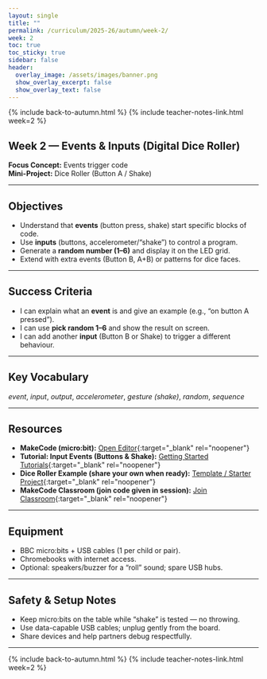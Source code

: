 ```yaml
---
layout: single
title: ""
permalink: /curriculum/2025-26/autumn/week-2/
week: 2
toc: true
toc_sticky: true
sidebar: false
header:
  overlay_image: /assets/images/banner.png
  show_overlay_excerpt: false
  show_overlay_text: false
---
```


{% include back-to-autumn.html %}
{% include teacher-notes-link.html week=2 %}

## Week 2 — Events & Inputs (Digital Dice Roller)

**Focus Concept:** Events trigger code  
**Mini-Project:** Dice Roller (Button A / Shake)

---

## Objectives
- Understand that **events** (button press, shake) start specific blocks of code.  
- Use **inputs** (buttons, accelerometer/“shake”) to control a program.  
- Generate a **random number (1–6)** and display it on the LED grid.  
- Extend with extra events (Button B, A+B) or patterns for dice faces.

---

## Success Criteria
- I can explain what an **event** is and give an example (e.g., “on button A pressed”).  
- I can use **pick random 1–6** and show the result on screen.  
- I can add another **input** (Button B or Shake) to trigger a different behaviour.

---

## Key Vocabulary
_event_, _input_, _output_, _accelerometer_, _gesture (shake)_, _random_, _sequence_

---

## Resources
- **MakeCode (micro:bit):** [Open Editor](https://makecode.microbit.org){:target="_blank" rel="noopener"}  
- **Tutorial: Input Events (Buttons & Shake):** [Getting Started Tutorials](https://makecode.microbit.org/tutorials/getting-started){:target="_blank" rel="noopener"}  
- **Dice Roller Example (share your own when ready):** [Template / Starter Project](https://makecode.microbit.org/#){:target="_blank" rel="noopener"}  
- **MakeCode Classroom (join code given in session):** [Join Classroom](https://classroom.microbit.org/join){:target="_blank" rel="noopener"}

---

## Equipment
- BBC micro:bits + USB cables (1 per child or pair).  
- Chromebooks with internet access.  
- Optional: speakers/buzzer for a “roll” sound; spare USB hubs.

---

## Safety & Setup Notes
- Keep micro:bits on the table while “shake” is tested — no throwing.  
- Use data-capable USB cables; unplug gently from the board.  
- Share devices and help partners debug respectfully.

---

{% include back-to-autumn.html %}
{% include teacher-notes-link.html week=2 %}

